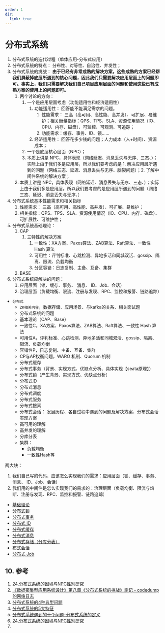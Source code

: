 ```yaml
---
order: 1
dir: 
  link: true
---
```


# 分布式系统

1. 分布式系统的迭代过程（单体应用-分布式应用）
2. 分布式系统的特点： 分布性、对等性、自治性、并发性；
3. 分布式系统的挑战： **由于已经有非常成熟的解决方案，这些成熟的方案已经帮我们屏蔽掉底层所遇到的核心问题，因此我们只需要解决应用层面上的问题即可。事实上，我们只需要解决我们自己项目应用层面的问题和使用这些已有成熟方案的使用上的问题即可。**
   1. 两个讨论的方向： 
      1. 一个是应用层面考虑（功能适用性和经济适用性）
         1. 功能适用性： 回答能不能满足需求的问题。
            1. 性能需求： 三高（高可用、高性能、高并发）、可扩展、易维护；相关衡量指标：QPS、TPS、SLA、资源使用情况（IO、CPU、内存、磁盘）、可监控、可观测、可追踪；
            2. 功能需求：缓存、事务、ID、锁……
         2. 经济适用性： 回答花多少钱的问题；人力成本（人+时间）、资源成本；
      2. 一个是底层核心层面（NPC）；
      3. 本质上讲是 NPC，具体表现（网络延迟、消息丢失与无序、三态、）；实际上由于我们多是应用层，所以我们要考虑的是 1. 解决应用层所遇到的问题（网络三态、延迟、消息丢失与无序、脑裂问题）；2. 了解中间件系统的解决方案；
   2. 本质上讲是 NPC，具体表现（网络延迟、消息丢失与无序、三态、）；实际上由于我们多是应用层，所以我们要考虑的是应用层所遇到的问题（网络三态、延迟、消息丢失与无序、）
4. 分布式系统基本性能需求和相关指标
   1. 性能需求： 三高（高可用、高性能、高并发）、可扩展、易维护；
   2. 相关指标：QPS、TPS、SLA、资源使用情况（IO、CPU、内存、磁盘）、可扩展性、可维护性；
5. 分布式系统基础理论：
   1. CAP
      1. 三特性的解决方案
         1. 一致性：XA方案、Paxos算法、ZAB算法、Raft算法、一致性 Hash 算法
         2. 可用性：评判标准、心跳检测、异地多活和同城双活、gossip、隔离、限流、负载均衡
         3. 分区容错：日志复制、主备、互备、集群
   2. BASE
6. 分布式系统应解决的问题：
   1. 应用层面（锁、缓存、事务、 消息、 ID、Job、会话）
   2. 治理层面（负载均衡、限流、注册与发现、RPC、监控和报警、链路追踪）


- `分布式` 
   - `ZK相关内容`，数据存储、应用场景、与kafka的关系、相关面试题
   - 分布式系统的问题
   - 基本理论（CAP、Base）
   - 一致性C，XA方案、Paxos算法、ZAB算法、Raft算法、一致性 Hash 算法
   - 可用性A，评判标准、心跳检测、异地多活和同城双活、gossip、隔离、限流、负载均衡
   - 容错性P，日志复制、主备、互备、集群
   - CP与AP权衡问题，WARO 机制、Quorum 机制
   - 分布式缓存
   - 分布式事务（背景、实现方式、优缺点分析、具体实现【seata原理】）
   - 分布式锁（产生背景、实现方式、优缺点分析）
   - 分布式ID
   - 分布式消息
   - 分布式调度
   - 分布式服务
   - 分布式搜索
   - 分布式会话： 发展历程、各自过程中遇到的问题及解决方案、分布式会话实现方案
   - 高可用的理解
   - 高并发的理解
   - 分库分表
   - 集群： 
      - 负载均衡
      - 一致性Hash等

两大块：

1. 我们自己写的代码，应该怎么实现我们的需求：应用层面（锁、缓存、事务、 消息、 ID、Job、会话）
2. 我们用的中间件是怎么实现我们的需求的：治理层面（负载均衡、限流与熔断、注册与发现、RPC、监控和报警、链路追踪）


- [基础理论](./05-distribution/distribution/theory.md)
- [分布式锁](./05-distribution/distribution/lock.md)
- [分布式事务](./05-distribution/distribution/transaction.md)
- [分布式 ID](./05-distribution/distribution/id.md)
- [分布式缓存](./05-distribution/distribution/cache.md)
- [分布式消息](./05-distribution/distribution/message.md)
- [分布式存储（分库分表）](./05-distribution/distribution/duration.md)
- [布式会话](./05-distribution/distribution/session.md)
- [分布式 Job](./05-distribution/distribution/job.md)



## 10. 参考

1. [24.分布式系统的困境与NPC性别研究](https://zhuanlan.zhihu.com/p/365986593)
2. [《数据密集型应用系统设计》第八章《分布式系统的挑战》笔记 - codedump的网络日志](https://www.codedump.info/post/20190405-ddia-chapter08-the-trouble-with-distributed-system/)
3. [分布式系统的4种典型问题](https://www.jianshu.com/p/e17c3738cca5)
4. [分布式系统的5大特征](https://www.jianshu.com/p/f1daddc6bb13)
5. [分布式系统遇到的十个问题-分布式系统的定义](https://www.51cto.com/article/716232.html)
6. [24.分布式系统的困境与NPC性别研究](https://zhuanlan.zhihu.com/p/365986593)
7. 



